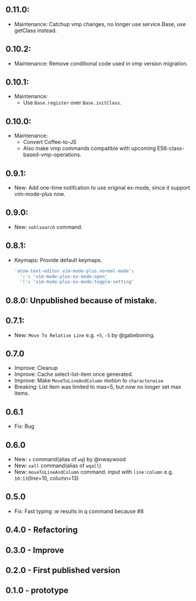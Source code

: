 ## 0.11.0:
- Maintenance: Catchup vmp changes, no longer use service.Base, use getClass instead.

## 0.10.2:
- Maintenance: Remove conditional code used in vmp version migration.

## 0.10.1:
- Maintenance:
  - Use `Base.register` over `Base.initClass`.

## 0.10.0:
- Maintenance:
  - Convert Coffee-to-JS
  - Also make vmp commands compatible with upcoming ES6-class-based-vmp-operations.

## 0.9.1:
- New: Add one-time notifcation to use original ex-mode, since it support vim-mode-plus now.

## 0.9.0:
- New: `nohlsearch` command.

## 0.8.1:
- Keymaps: Provide default keymaps.

  ```coffeescript
  'atom-text-editor.vim-mode-plus.normal-mode':
    ':': 'vim-mode-plus-ex-mode:open'
    '!': 'vim-mode-plus-ex-mode:toggle-setting'
  ```

## 0.8.0: Unpublished because of mistake.

## 0.7.1:
- New: `Move To Relative Line` e.g. `+5`, `-5` by @gabeboning.

## 0.7.0
- Improve: Cleanup
- Improve: Cache select-list-item once generated.
- Improve: Make `MoveToLineAndColumn` motion to `characterwise`
- Breaking: List item was limited to max=5, but now no longer set max items.

## 0.6.1
- Fix: Bug

## 0.6.0
- New: `x` command(alias of `wq`) by @nwaywood
- New: `xall` command(alias of `wqall`)
- New: `moveToLineAndColumn` command. input with `line:column` e.g. `10:13`(line=10, column=13)

## 0.5.0
- Fix: Fast typing :w results in q command because #8

## 0.4.0 - Refactoring
## 0.3.0 - Improve
## 0.2.0 - First published version
## 0.1.0 - prototype
